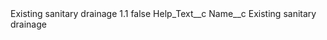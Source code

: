 <?xml version="1.0" encoding="UTF-8"?>
<CustomMetadata xmlns="http://soap.sforce.com/2006/04/metadata" xmlns:xsi="http://www.w3.org/2001/XMLSchema-instance" xmlns:xsd="http://www.w3.org/2001/XMLSchema">
    <label>Existing sanitary drainage 1.1</label>
    <protected>false</protected>
    <values>
        <field>Help_Text__c</field>
        <value xsi:nil="true"/>
    </values>
    <values>
        <field>Name__c</field>
        <value xsi:type="xsd:string">Existing sanitary drainage</value>
    </values>
</CustomMetadata>
